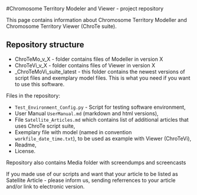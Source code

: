 #Chromosome Territory Modeler and Viewer - project repository

This page contains information about Chromosome Territory Modeller and Chromosome Territory Viewer (ChroTe suite). 


## Repository structure
* ChroTeMo_v_X - folder contains files of Modeller in version X
* ChroTeVi_v_X - folder contains files of Viewer in version X
* _ChroTeMoVi_suite_latest - this folder contains the newest versions of script files and exemplary model files. This is what you need if you want to use this software.

Files in the repository:

- `Test_Environment_Config.py` - Script for testing software environment, 
- User Manual `UserManual.md` (markdown and html versions),
- File `Satellite_Articles.md` which contains list of additional articles that uses ChroTe script suite,
- Exemplary file with model (named in convention `workfile_date_time.txt`), to be used as example with Viewer (ChroTeVi),
- Readme,
- License.

Repository also contains Media folder with screendumps and screencasts

If you made use of our scripts and want that your article to be listed as Satellite Article - please inform us, sending referrences to your article and/or link to electronic version.
